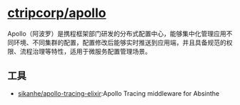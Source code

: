 # [ctripcorp/apollo](https://github.com/ctripcorp/apollo)

Apollo（阿波罗）是携程框架部门研发的分布式配置中心，能够集中化管理应用不同环境、不同集群的配置，配置修改后能够实时推送到应用端，并且具备规范的权限、流程治理等特性，适用于微服务配置管理场景。


## 工具

- [sikanhe/apollo-tracing-elixir](https://github.com/sikanhe/apollo-tracing-elixir):Apollo Tracing middleware for Absinthe

